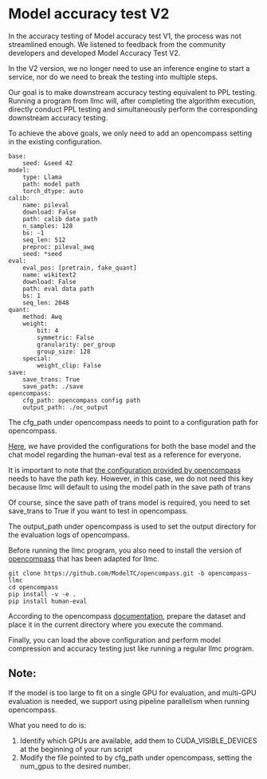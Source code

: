 # Model accuracy test V2

In the accuracy testing of Model accuracy test V1, the process was not streamlined enough. We listened to feedback from the community developers and developed Model Accuracy Test V2.

In the V2 version, we no longer need to use an inference engine to start a service, nor do we need to break the testing into multiple steps.

Our goal is to make downstream accuracy testing equivalent to PPL testing. Running a program from llmc will, after completing the algorithm execution, directly conduct PPL testing and simultaneously perform the corresponding downstream accuracy testing.

To achieve the above goals, we only need to add an opencompass setting in the existing configuration.


```
base:
    seed: &seed 42
model:
    type: Llama
    path: model path
    torch_dtype: auto
calib:
    name: pileval
    download: False
    path: calib data path
    n_samples: 128
    bs: -1
    seq_len: 512
    preproc: pileval_awq
    seed: *seed
eval:
    eval_pos: [pretrain, fake_quant]
    name: wikitext2
    download: False
    path: eval data path
    bs: 1
    seq_len: 2048
quant:
    method: Awq
    weight:
        bit: 4
        symmetric: False
        granularity: per_group
        group_size: 128
    special:
        weight_clip: False
save:
    save_trans: True
    save_path: ./save
opencompass:
    cfg_path: opencompass config path
    output_path: ./oc_output
```

The cfg_path under opencompass needs to point to a configuration path for opencompass.

[Here](https://github.com/ModelTC/llmc/tree/main/configs/opencompass), we have provided the configurations for both the base model and the chat model regarding the human-eval test as a reference for everyone.

It is important to note that [the configuration provided by opencompass](https://github.com/ModelTC/opencompass/blob/opencompass-llmc/configs/models/hf_llama/hf_llama3_8b.py) needs to have the path key. However, in this case, we do not need this key because llmc will default to using the model path in the save path of trans

Of course, since the save path of trans model is required, you need to set save_trans to True if you want to test in opencompass.

The output_path under opencompass is used to set the output directory for the evaluation logs of opencompass.

Before running the llmc program, you also need to install the version of [opencompass](https://github.com/ModelTC/opencompass/tree/opencompass-llmc) that has been adapted for llmc.

```
git clone https://github.com/ModelTC/opencompass.git -b opencompass-llmc
cd opencompass
pip install -v -e .
pip install human-eval
```

According to the opencompass [documentation](https://opencompass.readthedocs.io/en/latest/get_started/installation.html#dataset-preparation), prepare the dataset and place it in the current directory where you execute the command.

Finally, you can load the above configuration and perform model compression and accuracy testing just like running a regular llmc program.

## Note: 

If the model is too large to fit on a single GPU for evaluation, and multi-GPU evaluation is needed, we support using pipeline parallelism when running opencompass.

What you need to do is:
1. Identify which GPUs are available, add them to CUDA_VISIBLE_DEVICES at the beginning of your run script
2. Modify the file pointed to by cfg_path under opencompass, setting the num_gpus to the desired number.
